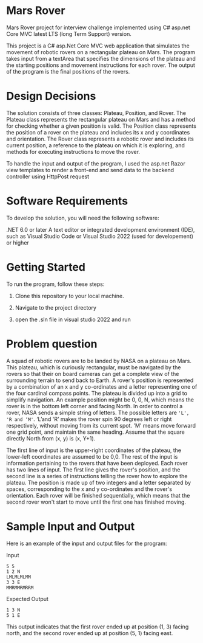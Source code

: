 # Mars Rover
Mars Rover project for interview challenge implemented using C# asp.net Core MVC latest LTS (long Term Support) version.

This project is a C# asp.Net Core MVC web application that simulates the movement of robotic rovers on a rectangular plateau on Mars. The program takes input from a textArea that specifies the dimensions of the plateau and the starting positions and movement instructions for each rover. The output of the program is the final positions of the rovers.

# Design Decisions

The solution consists of three classes: Plateau, Position, and Rover. The Plateau class represents the rectangular plateau on Mars and has a method for checking whether a given position is valid. The Position class represents the position of a rover on the plateau and includes its x and y coordinates and orientation. The Rover class represents a robotic rover and includes its current position, a reference to the plateau on which it is exploring, and methods for executing instructions to move the rover.

To handle the input and output of the program, I used the asp.net Razor view templates to render a front-end and send data to the backend controller using HttpPost request

# Software Requirements
To develop the solution, you will need the following software:

.NET 6.0 or later
A text editor or integrated development environment (IDE), such as Visual Studio Code or Visual Studio 2022 (used for developement) or higher

# Getting Started
To run the program, follow these steps:

1. Clone this repository to your local machine.

2. Navigate to the project directory

3. open the .sln file in visual studio 2022 and run
  

# Problem question
  
A squad of robotic rovers are to be landed by NASA on a plateau on Mars. This plateau, which is curiously rectangular, must be navigated by the rovers so that their on board cameras can get a complete view of the surrounding terrain to send back to Earth. A rover's position is represented by a combination of an x and y co-ordinates and a letter representing one of the four cardinal compass points. The plateau is divided up into a grid to simplify navigation. An example position might be 0, 0, N, which means the rover is in the bottom left corner and facing
North. In order to control a rover, NASA sends a simple string of letters. The possible letters are ``` 'L', 'R and ‘M' ```. ‘L’and 'R’ makes the rover spin 90 degrees left or right respectively, without moving from its current spot. 'M’ means move forward one grid point, and maintain the same heading. Assume that the square directly North from (x, y) is (x, Y+1).
  
The first line of input is the upper-right coordinates of the plateau, the lower-left coordinates are assumed to be 0,0.
The rest of the input is information pertaining to the rovers that have been deployed. Each rover has two lines of input. The first line gives the rover's position, and the second line is a series of instructions telling the rover how to explore the plateau.
The position is made up of two integers and a letter separated by spaces, corresponding to the x and y co-ordinates and the rover's orientation. Each rover will be finished sequentially, which means that the second rover won't start to move until the first one has finished moving.


  
# Sample Input and Output
Here is an example of the input and output files for the program:

Input
```
5 5
1 2 N
LMLMLMLMM
3 3 E
MMRMMRMRRM
  ```
 
Expected Output
```
1 3 N
5 1 E
```
This output indicates that the first rover ended up at position (1, 3) facing north, and the second rover ended up at position (5, 1) facing east.
